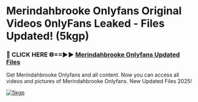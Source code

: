 # Merindahbrooke Onlyfans Original Videos 0nlyFans Leaked - Files Updated! (5kgp)

<h3>🔴 CLICK HERE 🌐==►► <a href="https://tinyurl.com/2m67pmp6" rel="nofollow">Merindahbrooke Onlyfans Updated Files</a></h3>

Get Merindahbrooke Onlyfans and all content. Now you can access all videos and pictures of Merindahbrooke Onlyfans. New Updated Files 2025!

[![5kgp](https://i.imgur.com/H4QAA4z.gif)](https://tinyurl.com/2m67pmp6)